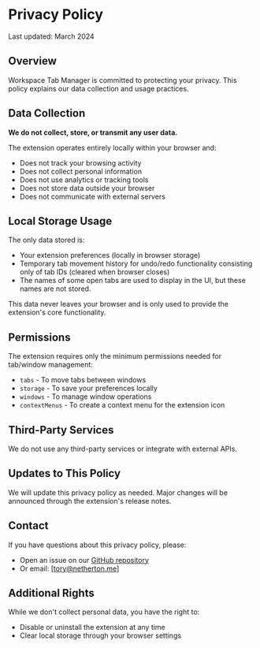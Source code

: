# Privacy Policy

Last updated: March 2024

## Overview

Workspace Tab Manager is committed to protecting your privacy. This policy explains our data collection and usage practices.

## Data Collection

**We do not collect, store, or transmit any user data.**

The extension operates entirely locally within your browser and:
- Does not track your browsing activity
- Does not collect personal information
- Does not use analytics or tracking tools
- Does not store data outside your browser
- Does not communicate with external servers

## Local Storage Usage

The only data stored is:
- Your extension preferences (locally in browser storage)
- Temporary tab movement history for undo/redo functionality consisting only of tab IDs (cleared when browser closes)
- The names of some open tabs are used to display in the UI, but these names are not stored.

This data never leaves your browser and is only used to provide the extension's core functionality.

## Permissions

The extension requires only the minimum permissions needed for tab/window management:
- `tabs` - To move tabs between windows
- `storage` - To save your preferences locally
- `windows` - To manage window operations
- `contextMenus` - To create a context menu for the extension icon

## Third-Party Services

We do not use any third-party services or integrate with external APIs.

## Updates to This Policy

We will update this privacy policy as needed. Major changes will be announced through the extension's release notes.

## Contact

If you have questions about this privacy policy, please:
- Open an issue on our [GitHub repository](https://github.com/torynet/opera-workspace-tab-manager/issues)
- Or email: [tory@netherton.me]

## Additional Rights

While we don't collect personal data, you have the right to:
- Disable or uninstall the extension at any time
- Clear local storage through your browser settings
